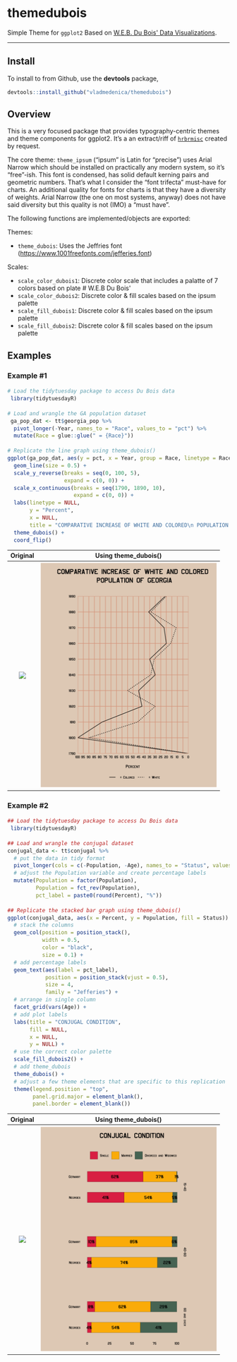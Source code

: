 # themedubois

Simple Theme for `ggplot2` Based on [W.E.B. Du Bois' Data Visualizations](https://www.smithsonianmag.com/history/first-time-together-and-color-book-displays-web-du-bois-visionary-infographics-180970826/).

-----
## Install 

To install to from Github, use the **devtools** package,

```r
devtools::install_github("vladmedenica/themedubois")
```
## Overview

This is a very focused package that provides typography-centric themes
and theme components for ggplot2. It’s a an extract/riff of
[`hrbrmisc`](https://github.com/hrbrmstr/hrbrmisc) created by request.

The core theme: `theme_ipsum` (“ipsum” is Latin for “precise”) uses
Arial Narrow which should be installed on practically any modern system,
so it’s “free”-ish. This font is condensed, has solid default kerning
pairs and geometric numbers. That’s what I consider the “font trifecta”
must-have for charts. An additional quality for fonts for charts is that
they have a diversity of weights. Arial Narrow (the one on most systems,
anyway) does not have said diversity but this quality is not (IMO) a
“must have”.

The following functions are implemented/objects are exported:

Themes:

  - `theme_dubois`: Uses the Jeffries font (https://www.1001freefonts.com/jefferies.font)

Scales:

  - `scale_color_dubois1`: Discrete color scale that includes a palatte of 7 colors based on plate # W.E.B Du Bois' 
  - `scale_color_dubois2`: Discrete color & fill scales based on the ipsum
    palette
  - `scale_fill_dubois1`: Discrete color & fill scales based on the ipsum
    palette
  - `scale_fill_dubois2`: Discrete color & fill scales based on the ipsum
    palette
 
 ## Examples
 
 ### Example #1
 
```r
# Load the tidytuesday package to access Du Bois data
 library(tidytuesdayR)
 
# Load and wrangle the GA population dataset
 ga_pop_dat <- tt$georgia_pop %>% 
  pivot_longer(-Year, names_to = "Race", values_to = "pct") %>% 
  mutate(Race = glue::glue(" = {Race}"))

# Replicate the line graph using theme_dubois()
ggplot(ga_pop_dat, aes(y = pct, x = Year, group = Race, linetype = Race)) +
  geom_line(size = 0.5) +
  scale_y_reverse(breaks = seq(0, 100, 5),
                  expand = c(0, 0)) +
  scale_x_continuous(breaks = seq(1790, 1890, 10),
                     expand = c(0, 0)) +
  labs(linetype = NULL,
       y = "Percent",
       x = NULL,
       title = "COMPARATIVE INCREASE OF WHITE AND COLORED\n POPULATION OF GEORGIA") +
  theme_dubois() + 
  coord_flip()
```
<table>
  <tr>
    <th>Original</th>
    <th>Using theme_dubois()</th> 
  </tr>
  <tr>
    <th><img src="https://github.com/ajstarks/dubois-data-portraits/blob/master/challenge/challenge01/original-plate-07.jpg?raw=true" width="400"></th>
    <th><img src="man/figures/ga_plot.png" width="400"></th>
  </tr>
</table>
  
### Example #2

```r
## Load the tidytuesday package to access Du Bois data
 library(tidytuesdayR)
 
## Load and wrangle the conjugal dataset
conjugal_data <- tt$conjugal %>% 
  # put the data in tidy format
  pivot_longer(cols = c(-Population, -Age), names_to = "Status", values_to = "Percent") %>% 
  # adjust the Population variable and create percentage labels
  mutate(Population = factor(Population),
         Population = fct_rev(Population),
         pct_label = paste0(round(Percent), "%"))

## Replicate the stacked bar graph using theme_dubois()
ggplot(conjugal_data, aes(x = Percent, y = Population, fill = Status)) +
  # stack the columns
  geom_col(position = position_stack(),
           width = 0.5,
           color = "black",
           size = 0.1) +
  # add percentage labels
  geom_text(aes(label = pct_label), 
            position = position_stack(vjust = 0.5),
            size = 4,
            family = "Jefferies") +
  # arrange in single column
  facet_grid(vars(Age)) +
  # add plot labels
  labs(title = "CONJUGAL CONDITION",
       fill = NULL,
       x = NULL,
       y = NULL) +
  # use the correct color palette
  scale_fill_dubois2() +
  # add theme_dubois
  theme_dubois() +
  # adjust a few theme elements that are specific to this replication
  theme(legend.position = "top",
        panel.grid.major = element_blank(),
        panel.border = element_blank())
```
<table>
  <tr>
    <th>Original</th>
    <th>Using theme_dubois()</th> 
  </tr>
  <tr>
    <th><img src="https://github.com/ajstarks/dubois-data-portraits/blob/master/challenge/challenge02/original-plate-10.jpg?raw=true" width="400"></th>
    <th><img src="man/figures/status_plot.png" width="400"></th>
  </tr>
</table>
